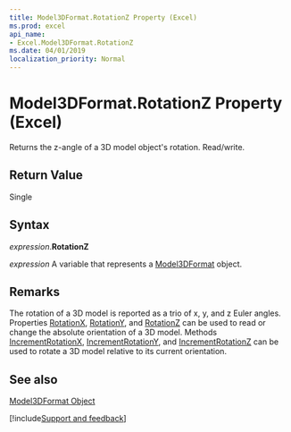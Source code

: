 ```yaml
---
title: Model3DFormat.RotationZ Property (Excel)
ms.prod: excel
api_name:
- Excel.Model3DFormat.RotationZ
ms.date: 04/01/2019
localization_priority: Normal
---
```



# Model3DFormat.RotationZ Property (Excel)

Returns the z-angle of a 3D model object's rotation. Read/write.


## Return Value

Single


## Syntax

 _expression_.**RotationZ**

 _expression_ A variable that represents a [Model3DFormat](./Excel.Model3DFormat.md) object.


## Remarks

The rotation of a 3D model is reported as a trio of x, y, and z Euler angles.  Properties [RotationX](Excel.Model3DFormat.RotationX.md), [RotationY](Excel.Model3DFormat.RotationY.md), and [RotationZ](Excel.Model3DFormat.RotationZ.md) can be used to read or change the absolute orientation of a 3D model.  Methods [IncrementRotationX](Excel.Model3DFormat.IncrementRotationX.md), [IncrementRotationY](Excel.Model3DFormat.IncrementRotationY.md), and [IncrementRotationZ](Excel.Model3DFormat.IncrementRotationZ.md) can be used to rotate a 3D model relative to its current orientation.


## See also


[Model3DFormat Object](Excel.Model3DFormat.md)

[!include[Support and feedback](~/includes/feedback-boilerplate.md)]